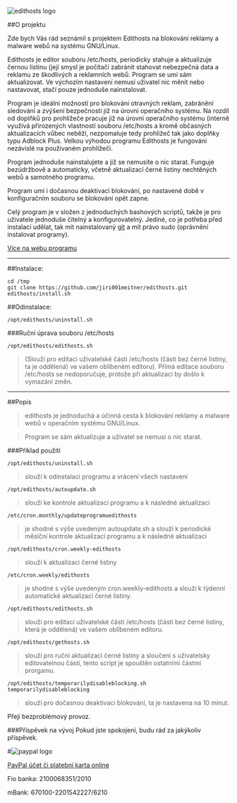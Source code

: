 ![edithosts logo](http://l.meitner.cz/edihtosts.logo.png)

##O projektu

Zde bych Vás rád seznámil s projektem Edithosts na blokování reklamy a malware webů na systému GNU/Linux.

Edithosts je editor souboru /etc/hosts, periodicky stahuje a aktualizuje černou listinu (její smysl je počítači zabránit stahovat nebezpečná data a reklamu ze škodlivých a reklamních webů. Program se umí sám aktualizovat. Ve výchozím nastavení nemusí uživatel nic měnit nebo nastavovat, stačí pouze jednoduše nainstalovat.

Program je ideální možností pro blokování otravných reklam, zabránění sledování a zvýšení bezpečnosti již na úrovni operačního systému. Na rozdíl od doplňků pro prohlížeče pracuje již na úrovni operačního systému (interně využívá přirozených vlastností souboru /etc/hosts a kromě občasných aktualizacích vůbec neběží, nezpomaluje tedy prohlížeč tak jako doplňky typu Adblock Plus. Velkou výhodou programu Edithosts je fungování nezávislé na používaném prohlížeči.

Program jednoduše nainstalujete a již se nemusíte o nic starat. Funguje bezúdržbově a automaticky, včetně aktualizací černé listiny nechtěných webů a samotného programu.

Program umí i dočasnou deaktivaci blokování, po nastavené době v konfiguračním souboru se blokování opět zapne.

Celý program je v složen z jednoduchých bashových scriptů, takže je pro uživatele jednoduše čitelný a konfigurovatelný. Jediné, co je potřeba před instalací udělat, tak mít nainstalovaný [git](apt://git) a mít právo sudo (oprávnění instalovat programy).

[Více na webu programu](http://edithosts.meitner.cz)

***

##Instalace:

	cd /tmp
	git clone https://github.com/jiri001meitner/edithosts.git
	edithosts/install.sh

##Odinstalace:

	/opt/edithosts/uninstall.sh

###Ruční úprava souboru /etc/hosts

	/opt/edithosts/edithosts.sh

>(Slouží pro editaci uživatelské části /etc/hosts (části bez černé listiny, ta je oddělená) ve vašem oblíbeném editoru). Přímá editace souboru /etc/hosts se nedoporučuje, protože při aktualizaci by došlo k vymazání změn.

***
##Popis

>edithosts je jednoduchá a účinná cesta k blokování reklamy a malware webů v operačním systému GNU/Linux.

>Program se sám aktualizuje a uživatel se nemusí o nic starat.


###Příklad použití

	/opt/edithosts/uninstall.sh
>slouží k odinstalaci programu a vrácení všech nastavení

	/opt/edithosts/autoupdate.sh
>slouží ke kontrole aktualizací programu a k následné aktualizaci

	/etc/cron.monthly/updateprogramuedithosts
>je shodné s výše uvedeným autoupdate.sh a slouží k periodické měsíční kontrole aktualizací programu a k následné aktualizaci

	/opt/edithosts/cron.weekly-edithosts
>slouží k aktualizaci černé listiny

	/etc/cron.weekly/edithosts
>je shodné s výše uvedeným cron.weekly-edithosts a slouží k týdenní automatické aktualizaci černé listiny.

	/opt/edithosts/edithosts.sh
>slouží pro editaci uživatelské části /etc/hosts (části bez černé listiny, která je oddělená) ve vašem oblíbeném editoru.

	/opt/edithosts/gethosts.sh
>slouží pro ruční aktualizaci černé listiny a sloučení s uživatelsky editovatelnou částí, tento script je spouštěn ostatními částmi prorgamu.

	/opt/edithosts/temporarilydisableblocking.sh
	temporarilydisableblocking
>slouží pro dočasnou deaktivaci blokování, ta je nastavena na 10 minut.

Přeji bezproblémový provoz.

###Příspěvek na vývoj
Pokud jste spokojení, budu rád za jakýkoliv příspěvek.

#![paypal logo](http://goo.gl/x7gkAc)

[PayPal účet či platební karta online](http://l.meitner.cz/paypal-edithosts)


Fio banka: 2100068351/2010

mBank: 670100-2201542227/6210
